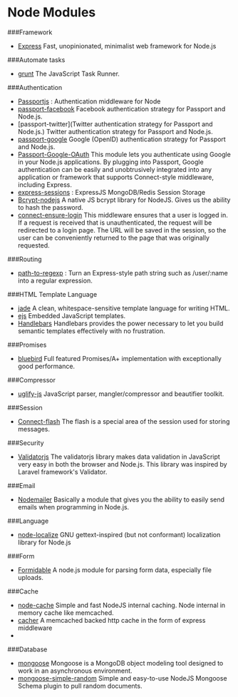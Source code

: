 # Node Modules
###Framework
+ [Express](http://expressjs.com/) Fast, unopinionated, minimalist web framework for Node.js

###Automate tasks
+ [grunt](http://gruntjs.com/) The JavaScript Task Runner.

###Authentication
+ [Passportjs](http://passportjs.org/) :  Authentication middleware for Node
+ [passport-facebook](https://github.com/jaredhanson/passport-facebook) Facebook authentication strategy for Passport and Node.js.
+ [passport-twitter](Twitter authentication strategy for Passport and Node.js.) Twitter authentication strategy for Passport and Node.js.
+ [passport-google](https://github.com/jaredhanson/passport-google) Google (OpenID) authentication strategy for Passport and Node.js.
+ [Passport-Google-OAuth](https://github.com/jaredhanson/passport-google-oauth) This module lets you authenticate using Google in your Node.js applications. By plugging into Passport, Google authentication can be easily and unobtrusively integrated into any application or framework that supports Connect-style middleware, including Express.
+ [express-sessions](https://www.npmjs.com/package/express-sessions) : ExpressJS MongoDB/Redis Session Storage
+ [Bcrypt-nodejs](https://www.npmjs.com/package/bcrypt-nodejs) A native JS bcrypt library for NodeJS. Gives us the ability to hash the password.
+ [connect-ensure-login](https://github.com/jaredhanson/connect-ensure-login) This middleware ensures that a user is logged in. If a request is received that is unauthenticated, the request will be redirected to a login page. The URL will be saved in the session, so the user can be conveniently returned to the page that was originally requested.

###Routing
+ [path-to-regexp](https://www.npmjs.com/package/path-to-regexp) :  Turn an Express-style path string such as /user/:name into a regular expression.

###HTML Template Language
+ [jade](https://www.npmjs.com/package/jade) A clean, whitespace-sensitive template language for writing HTML.
+ [ejs](https://www.npmjs.com/package/ejs) Embedded JavaScript templates.
+ [Handlebars](http://handlebarsjs.com/) Handlebars provides the power necessary to let you build semantic templates effectively with no frustration. 

###Promises
+ [bluebird](https://www.npmjs.com/package/bluebird) Full featured Promises/A+ implementation with exceptionally good performance.

###Compressor
+ [uglify-js](https://www.npmjs.com/package/uglify-js) JavaScript parser, mangler/compressor and beautifier toolkit.

###Session
+ [Connect-flash](https://github.com/jaredhanson/connect-flash) The flash is a special area of the session used for storing messages.

###Security
+ [Validatorjs](https://www.npmjs.com/package/validatorjs) The validatorjs library makes data validation in JavaScript very easy in both the browser and Node.js. This library was inspired by Laravel framework's Validator.

###Email
+ [Nodemailer](http://nodemailer.com/) Basically a module that gives you the ability to easily send emails when programming in Node.js.

###Language
+ [node-localize](https://github.com/dfellis/node-localize) GNU gettext-inspired (but not conformant) localization library for Node.js

###Form
+ [Formidable](https://github.com/felixge/node-formidable) A node.js module for parsing form data, especially file uploads.

###Cache
+ [node-cache](https://github.com/tcs-de/nodecache) Simple and fast NodeJS internal caching. Node internal in memory cache like memcached.
+ [cacher](https://github.com/addisonj/node-cacher) A memcached backed http cache in the form of express middleware
+ 
###Database
+ [mongoose](http://mongoosejs.com/) Mongoose is a MongoDB object modeling tool designed to work in an asynchronous environment.
+ [mongoose-simple-random](https://www.npmjs.com/package/mongoose-simple-random) Simple and easy-to-use NodeJS Mongoose Schema plugin to pull random documents.
